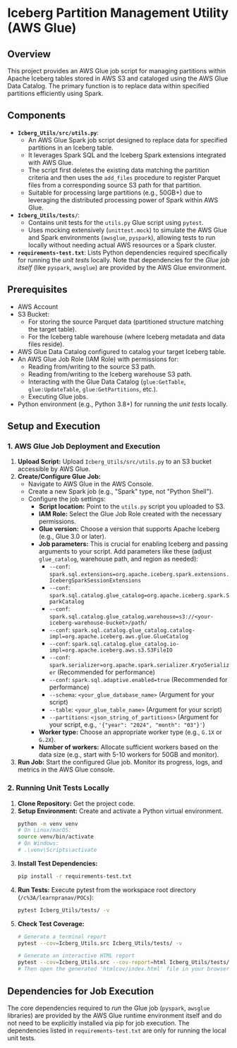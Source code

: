 # Iceberg Partition Management Utility (AWS Glue)

## Overview

This project provides an AWS Glue job script for managing partitions within Apache Iceberg tables stored in AWS S3 and cataloged using the AWS Glue Data Catalog. The primary function is to replace data within specified partitions efficiently using Spark.

## Components

*   **`Icberg_Utils/src/utils.py`**:
    *   An AWS Glue Spark job script designed to replace data for specified partitions in an Iceberg table.
    *   It leverages Spark SQL and the Iceberg Spark extensions integrated with AWS Glue.
    *   The script first deletes the existing data matching the partition criteria and then uses the `add_files` procedure to register Parquet files from a corresponding source S3 path for that partition.
    *   Suitable for processing large partitions (e.g., 50GB+) due to leveraging the distributed processing power of Spark within AWS Glue.
*   **`Icberg_Utils/tests/`**:
    *   Contains unit tests for the `utils.py` Glue script using `pytest`.
    *   Uses mocking extensively (`unittest.mock`) to simulate the AWS Glue and Spark environments (`awsglue`, `pyspark`), allowing tests to run locally without needing actual AWS resources or a Spark cluster.
*   **`requirements-test.txt`**: Lists Python dependencies required specifically for running the *unit tests* locally. Note that dependencies for the *Glue job itself* (like `pyspark`, `awsglue`) are provided by the AWS Glue environment.

## Prerequisites

*   AWS Account
*   S3 Bucket:
    *   For storing the source Parquet data (partitioned structure matching the target table).
    *   For the Iceberg table warehouse (where Iceberg metadata and data files reside).
*   AWS Glue Data Catalog configured to catalog your target Iceberg table.
*   An AWS Glue Job Role (IAM Role) with permissions for:
    *   Reading from/writing to the source S3 path.
    *   Reading from/writing to the Iceberg warehouse S3 path.
    *   Interacting with the Glue Data Catalog (`glue:GetTable`, `glue:UpdateTable`, `glue:GetPartitions`, etc.).
    *   Executing Glue jobs.
*   Python environment (e.g., Python 3.8+) for running the *unit tests* locally.

## Setup and Execution

### 1. AWS Glue Job Deployment and Execution

1.  **Upload Script:** Upload `Icberg_Utils/src/utils.py` to an S3 bucket accessible by AWS Glue.
2.  **Create/Configure Glue Job:**
    *   Navigate to AWS Glue in the AWS Console.
    *   Create a new Spark job (e.g., "Spark" type, not "Python Shell").
    *   Configure the job settings:
        *   **Script location:** Point to the `utils.py` script you uploaded to S3.
        *   **IAM Role:** Select the Glue Job Role created with the necessary permissions.
        *   **Glue version:** Choose a version that supports Apache Iceberg (e.g., Glue 3.0 or later).
        *   **Job parameters:** This is crucial for enabling Iceberg and passing arguments to your script. Add parameters like these (adjust `glue_catalog`, warehouse path, and region as needed):
            *   `--conf`: `spark.sql.extensions=org.apache.iceberg.spark.extensions.IcebergSparkSessionExtensions`
            *   `--conf`: `spark.sql.catalog.glue_catalog=org.apache.iceberg.spark.SparkCatalog`
            *   `--conf`: `spark.sql.catalog.glue_catalog.warehouse=s3://<your-iceberg-warehouse-bucket>/path/`
            *   `--conf`: `spark.sql.catalog.glue_catalog.catalog-impl=org.apache.iceberg.aws.glue.GlueCatalog`
            *   `--conf`: `spark.sql.catalog.glue_catalog.io-impl=org.apache.iceberg.aws.s3.S3FileIO`
            *   `--conf`: `spark.serializer=org.apache.spark.serializer.KryoSerializer` (Recommended for performance)
            *   `--conf`: `spark.sql.adaptive.enabled=true` (Recommended for performance)
            *   `--schema`: `<your_glue_database_name>` (Argument for your script)
            *   `--table`: `<your_glue_table_name>` (Argument for your script)
            *   `--partitions`: `<json_string_of_partitions>` (Argument for your script, e.g., `'{"year": "2024", "month": "03"}'`)
        *   **Worker type:** Choose an appropriate worker type (e.g., `G.1X` or `G.2X`).
        *   **Number of workers:** Allocate sufficient workers based on the data size (e.g., start with 5-10 workers for 50GB and monitor).
3.  **Run Job:** Start the configured Glue job. Monitor its progress, logs, and metrics in the AWS Glue console.

### 2. Running Unit Tests Locally

1.  **Clone Repository:** Get the project code.
2.  **Setup Environment:** Create and activate a Python virtual environment.
    ```bash
    python -m venv venv
    # On Linux/macOS:
    source venv/bin/activate
    # On Windows:
    # .\venv\Scripts\activate
    ```
3.  **Install Test Dependencies:**
    ```bash
    pip install -r requirements-test.txt
    ```
4.  **Run Tests:** Execute pytest from the workspace root directory (`/c%3A/learnpranav/POCs`):
    ```bash
    pytest Icberg_Utils/tests/ -v
    ```
5.  **Check Test Coverage:**
    ```bash
    # Generate a terminal report
    pytest --cov=Icberg_Utils.src Icberg_Utils/tests/ -v

    # Generate an interactive HTML report
    pytest --cov=Icberg_Utils.src --cov-report=html Icberg_Utils/tests/ -v
    # Then open the generated 'htmlcov/index.html' file in your browser.
    ```

## Dependencies for Job Execution

The core dependencies required to *run* the Glue job (`pyspark`, `awsglue` libraries) are provided by the AWS Glue runtime environment itself and do not need to be explicitly installed via pip for job execution. The dependencies listed in `requirements-test.txt` are only for running the local unit tests.